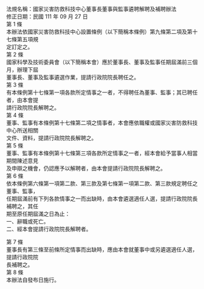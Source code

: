 法規名稱：國家災害防救科技中心董事長董事與監事遴聘解聘及補聘辦法  
修正日期：民國 111 年 09 月 27 日  
第 1 條  
本辦法依國家災害防救科技中心設置條例（以下簡稱本條例）第九條第二項及第十七條第五項規  
定訂定之。  
第 2 條  
國家科學及技術委員會（以下簡稱本會）應於董事長、董事及監事任期屆滿前三個月，辦理下屆  
董事長、董事及監事遴選作業，提請行政院院長聘任之。  
第 3 條  
有本條例第十七條第一項各款所定情事之一者，不得聘任為董事、監事；其已聘任者，由本會提  
請行政院院長解聘之。  
第 4 條  
董事、監事有本條例第十七條第二項之情事者，本會應依職權或國家災害防救科技中心所送相關  
文件、資料，提請行政院院長解聘之。  
第 5 條  
董事、監事有本條例第十七條第三項各款所定情事之一者，經本會給予當事人相當期間陳述意見  
及申辯之機會，仍認應予以解聘者，由本會提請行政院院長解聘之。  
第 6 條  
依本條例第六條第一項第二款、第三款及第七條第一項第二款、第三款規定聘任之董事、監事，  
任期屆滿前有下列各款情事之一而出缺時，由本會遴選適任人選，提請行政院院長補聘之，其任  
期至原任期屆滿之日為止：  
一、辭職或死亡。  
二、經本會提請行政院院長解聘者。  


第 7 條  
董事長有第三條至前條所定情事而出缺時，應由本會就董事中或另遴選適任人選，提請行政院院  
長補聘之。  
第 8 條  
本辦法自發布日施行。  


